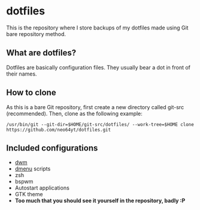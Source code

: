 # dotfiles
This is the repository where I store backups of my dotfiles made using Git bare repository method.

## What are dotfiles?
Dotfiles are basically configuration files. They usually bear a dot in front of their names.

## How to clone
As this is a bare Git repository, first create a new directory called git-src (recommended). Then, clone as the following example:
```
/usr/bin/git --git-dir=$HOME/git-src/dotfiles/ --work-tree=$HOME clone https://github.com/neo64yt/dotfiles.git
```

## Included configurations
* [dwm](https://github.com/neo64yt/dwm-neo64/)
* [dmenu](https://github.com/neo64yt/dwm-neo64/) scripts
* zsh
* bspwm
* Autostart applications
* GTK theme
* **Too much that you should see it yourself in the repository, badly :P**

